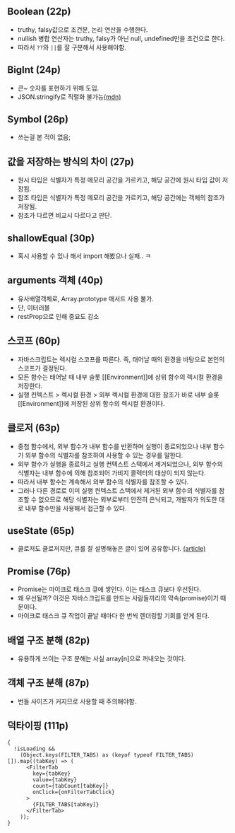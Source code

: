 ## Boolean (22p)

- truthy, falsy값으로 조건문, 논리 연산을 수행한다.
- nullish 병합 연산자는 truthy, falsy가 아닌 null, undefined만을 조건으로 한다.
- 따라서 `??`와 `||`를 잘 구분해서 사용해야함.

## BigInt (24p)

- 큰~ 숫자를 표현하기 위해 도입.
- JSON.stringify로 직렬화 불가능[(mdn)](https://developer.mozilla.org/en-US/docs/Web/JavaScript/Reference/Global_Objects/BigInt#use_within_json)

## Symbol (26p)

- 쓰는걸 본 적이 없음;

## 값을 저장하는 방식의 차이 (27p)

- 원시 타입은 식별자가 특정 메모리 공간을 가르키고, 해당 공간에 원시 타입 값이 저장됨.
- 참조 타입은 식별자가 특정 메모리 공간을 가르키고, 해당 공간에는 객체의 참조가 저장됨.
- 참조가 다르면 비교시 다르다고 판단.

## shallowEqual (30p)

- 혹시 사용할 수 있나 해서 import 해봤으나 실패.. ㅋ

## arguments 객체 (40p)

- 유사배열객체로, Array.prototype 매서드 사용 불가.
- 단, 이터러블
- restProp으로 인해 중요도 감소

## 스코프 (60p)

- 자바스크립트는 렉시컬 스코프를 따른다. 즉, 태어날 때의 환경을 바탕으로 본인의 스코프가 결정된다.
- 모든 함수는 태어날 때 내부 슬롯 [[Environment]]에 상위 함수의 렉시컬 환경을 저장한다.
- 실행 컨텍스트 > 렉시컬 환경 > 외부 렉시컬 환경에 대한 참조가 바로 내부 슬롯 [[Environment]]에 저장된 상위 함수의 렉시컬 환경이다.

## 클로저 (63p)

- 중첩 함수에서, 외부 함수가 내부 함수를 반환하며 실행이 종료되었으나 내부 함수가 외부 함수의 식별자를 참조하여 사용할 수 있는 경우를 말한다.
- 외부 함수가 실행을 종료하고 실행 컨텍스트 스택에서 제거되었으나, 외부 함수의 식별자는 내부 함수에 의해 참조되어 가비지 콜렉터의 대상이 되지 않는다.
- 따라서 내부 함수는 계속해서 외부 함수의 식별자를 참조할 수 있다.
- 그러나 다른 경로로 이미 실행 컨텍스트 스택에서 제거된 외부 함수의 식별자를 참조할 수 없으므로 해당 식별자는 외부로부터 안전히 은닉되고, 개발자가 의도한 대로 내부 함수만을 사용해서 접근할 수 있다.

## useState (65p)

- 클로저도 클로저지만, 큐를 잘 설명해놓은 글이 있어 공유합니다. [(article)](<https://kimyouknow.github.io/fe/React%20%EB%A0%8C%EB%8D%94%EB%A7%81%20%EC%9D%B4%ED%95%B4%ED%95%98%EA%B8%B0%20(with%20useState)>)

## Promise (76p)

- Promise는 마이크로 태스크 큐에 쌓인다. 이는 태스크 큐보다 우선된다.
- 왜 우선될까? 이것은 자바스크립트를 만드는 사람들끼리의 약속(promise)이기 때문이다.
- 마이크로 태스크 큐 작업이 끝날 때마다 한 번씩 렌더링할 기회를 얻게 된다.

## 배열 구조 분해 (82p)

- 유용하게 쓰이는 구조 분해는 사실 array[n]으로 꺼내오는 것이다.

## 객체 구조 분해 (87p)

- 번들 사이즈가 커지므로 사용할 때 주의해야함.

## 덕타이핑 (111p)

```tsx
{
  !isLoading &&
    (Object.keys(FILTER_TABS) as (keyof typeof FILTER_TABS)[]).map((tabKey) => (
      <FilterTab
        key={tabKey}
        value={tabKey}
        count={tabCount[tabKey]}
        onClick={onFilterTabClick}
      >
        {FILTER_TABS[tabKey]}
      </FilterTab>
    ));
}
```
